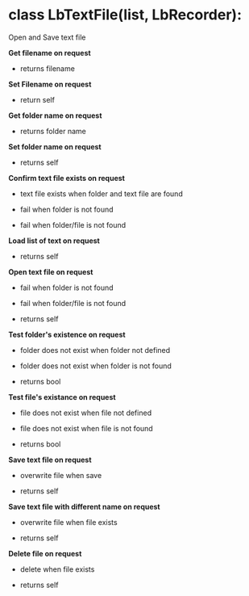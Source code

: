 # class LbTextFile(list, LbRecorder):

 Open and Save text file

__Get filename on request__

* returns filename

__Set Filename on request__

* return self

 __Get folder name on request__

* returns folder name

 __Set folder name on request__

* returns self

 __Confirm text file exists on request__

* text file exists when folder and text file are found

* fail when folder is not found

* fail when folder/file is not found

 __Load list of text on request__

* returns self

 __Open text file on request__

* fail when folder is not found

* fail when folder/file is not found

* returns self

__Test folder's existence on request__

* folder does not exist when folder not defined

* folder does not exist when folder is not found

* returns bool

__Test file's existance on request__

* file does not exist when file not defined

* file does not exist when file is not found

* returns bool

 __Save text file on request__

* overwrite file when save

* returns self

 __Save text file with different name on request__

* overwrite file when file exists

* returns self

 __Delete file on request__

* delete when file exists

* returns self

